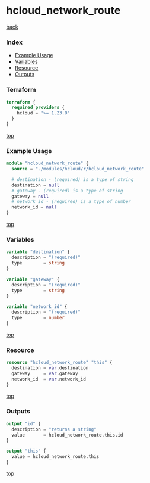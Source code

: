 # hcloud_network_route

[back](../hcloud.md)

### Index

- [Example Usage](#example-usage)
- [Variables](#variables)
- [Resource](#resource)
- [Outputs](#outputs)

### Terraform

```terraform
terraform {
  required_providers {
    hcloud = ">= 1.23.0"
  }
}
```

[top](#index)

### Example Usage

```terraform
module "hcloud_network_route" {
  source = "./modules/hcloud/r/hcloud_network_route"

  # destination - (required) is a type of string
  destination = null
  # gateway - (required) is a type of string
  gateway = null
  # network_id - (required) is a type of number
  network_id = null
}
```

[top](#index)

### Variables

```terraform
variable "destination" {
  description = "(required)"
  type        = string
}

variable "gateway" {
  description = "(required)"
  type        = string
}

variable "network_id" {
  description = "(required)"
  type        = number
}
```

[top](#index)

### Resource

```terraform
resource "hcloud_network_route" "this" {
  destination = var.destination
  gateway     = var.gateway
  network_id  = var.network_id
}
```

[top](#index)

### Outputs

```terraform
output "id" {
  description = "returns a string"
  value       = hcloud_network_route.this.id
}

output "this" {
  value = hcloud_network_route.this
}
```

[top](#index)